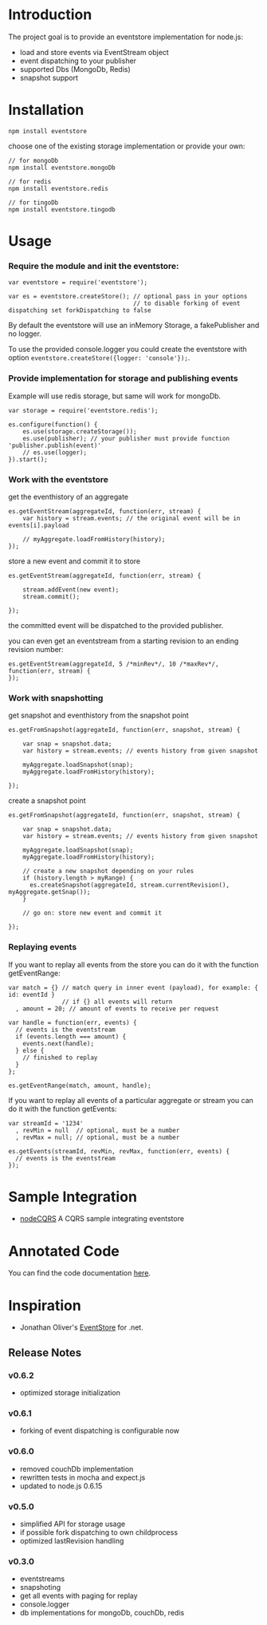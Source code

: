 # Introduction

The project goal is to provide an eventstore implementation for node.js:

- load and store events via EventStream object
- event dispatching to your publisher
- supported Dbs (MongoDb, Redis)
- snapshot support

# Installation

    npm install eventstore

choose one of the existing storage implementation or provide your own:

    // for mongoDb
    npm install eventstore.mongoDb

    // for redis
    npm install eventstore.redis

    // for tingoDb
    npm install eventstore.tingodb

# Usage

### Require the module and init the eventstore:

    var eventstore = require('eventstore');

    var es = eventstore.createStore(); // optional pass in your options
                                       // to disable forking of event dispatching set forkDispatching to false

By default the eventstore will use an inMemory Storage, a fakePublisher and no logger.

To use the provided console.logger you could create the eventstore 
with option `eventstore.createStore({logger: 'console'});`.

### Provide implementation for storage and publishing events

Example will use redis storage, but same will work for mongoDb.

    var storage = require('eventstore.redis');

    es.configure(function() {
        es.use(storage.createStorage());
        es.use(publisher); // your publisher must provide function 'publisher.publish(event)'
        // es.use(logger);
    }).start();

### Work with the eventstore

get the eventhistory of an aggregate

    es.getEventStream(aggregateId, function(err, stream) {                    
        var history = stream.events; // the original event will be in events[i].payload

        // myAggregate.loadFromHistory(history);
    });

store a new event and commit it to store

    es.getEventStream(aggregateId, function(err, stream) {                    
        
        stream.addEvent(new event);
        stream.commit();

    });

the committed event will be dispatched to the provided publisher.

you can even get an eventstream from a starting revision to an ending revision number:

    es.getEventStream(aggregateId, 5 /*minRev*/, 10 /*maxRev*/, function(err, stream) {                    
    });

### Work with snapshotting

get snapshot and eventhistory from the snapshot point

    es.getFromSnapshot(aggregateId, function(err, snapshot, stream) {
    
        var snap = snapshot.data;
        var history = stream.events; // events history from given snapshot

        myAggregate.loadSnapshot(snap);
        myAggregate.loadFromHistory(history);

    });

create a snapshot point

    es.getFromSnapshot(aggregateId, function(err, snapshot, stream) {
    
        var snap = snapshot.data;
        var history = stream.events; // events history from given snapshot

        myAggregate.loadSnapshot(snap);
        myAggregate.loadFromHistory(history);

        // create a new snapshot depending on your rules
        if (history.length > myRange) {
          es.createSnapshot(aggregateId, stream.currentRevision(), myAggregate.getSnap());
        }

        // go on: store new event and commit it

    });

### Replaying events

If you want to replay all events from the store you can do it with the function getEventRange:

    var match = {} // match query in inner event (payload), for example: { id: eventId }
                   // if {} all events will return
      , amount = 20; // amount of events to receive per request

    var handle = function(err, events) {
      // events is the eventstream
      if (events.length === amount) {
        events.next(handle);
      } else {
        // finished to replay
      }
    };

    es.getEventRange(match, amount, handle);


If you want to replay all events of a particular aggregate or stream you can do it with the function getEvents:

    var streamId = '1234'
      , revMin = null  // optional, must be a number
      , revMax = null; // optional, must be a number

    es.getEvents(streamId, revMin, revMax, function(err, events) {
      // events is the eventstream
    });

# Sample Integration

- [nodeCQRS](https://github.com/jamuhl/nodeCQRS) A CQRS sample integrating eventstore

# Annotated Code

You can find the code documentation [here](public/docs/eventStore.html).

# Inspiration

- Jonathan Oliver's [EventStore](https://github.com/joliver/EventStore) for .net.

## Release Notes

### v0.6.2

- optimized storage initialization

### v0.6.1

- forking of event dispatching is configurable now

### v0.6.0

- removed couchDb implementation
- rewritten tests in mocha and expect.js
- updated to node.js 0.6.15

### v0.5.0

- simplified API for storage usage
- if possible fork dispatching to own childprocess
- optimized lastRevision handling

### v0.3.0

- eventstreams
- snapshoting
- get all events with paging for replay
- console.logger
- db implementations for mongoDb, couchDb, redis
